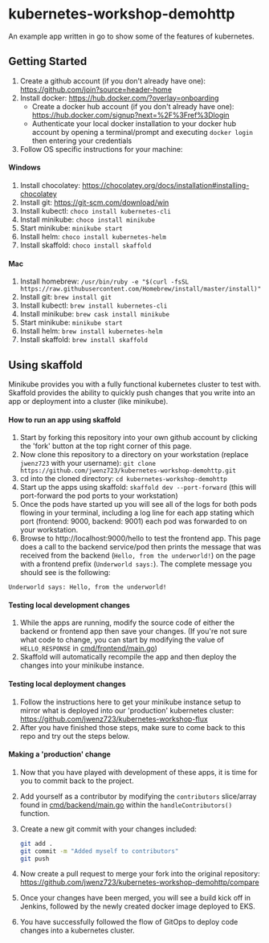 # kubernetes-workshop-demohttp

An example app written in go to show some of the features of kubernetes.

## Getting Started

1. Create a github account (if you don't already have one): https://github.com/join?source=header-home
1. Install docker: https://hub.docker.com/?overlay=onboarding
    * Create a docker hub account (if you don't already have one): https://hub.docker.com/signup?next=%2F%3Fref%3Dlogin
    * Authenticate your local docker installation to your docker hub account by opening a terminal/prompt and executing 
    `docker login` then entering your credentials
1. Follow OS specific instructions for your machine:

#### Windows
1. Install chocolatey: https://chocolatey.org/docs/installation#installing-chocolatey
1. Install git: https://git-scm.com/download/win
1. Install kubectl: `choco install kubernetes-cli`
1. Install minikube: `choco install minikube`
1. Start minikube: `minikube start`
1. Install helm: `choco install kubernetes-helm`
1. Install skaffold: `choco install skaffold`

#### Mac

1. Install homebrew: `/usr/bin/ruby -e "$(curl -fsSL https://raw.githubusercontent.com/Homebrew/install/master/install)"`
1. Install git: `brew install git`
1. Install kubectl: `brew install kubernetes-cli`
1. Install minikube: `brew cask install minikube`
1. Start minikube: `minikube start`
1. Install helm: `brew install kubernetes-helm`
1. Install skaffold: `brew install skaffold`


## Using skaffold

Minikube provides you with a fully functional kubernetes cluster to test with. Skaffold provides the ability to quickly
push changes that you write into an app or deployment into a cluster (like minikube).

#### How to run an app using skaffold

1. Start by forking this repository into your own github account by clicking the 'fork' button at the top right corner of this page.
1. Now clone this repository to a directory on your workstation (replace `jwenz723` with your username): `git clone https://github.com/jwenz723/kubernetes-workshop-demohttp.git`
1. cd into the cloned directory: `cd kubernetes-workshop-demohttp`
1. Start up the apps using skaffold: `skaffold dev --port-forward` (this will port-forward the pod ports to your workstation)
1. Once the pods have started up you will see all of the logs for both pods flowing in your terminal, including
a log line for each app stating which port (frontend: 9000, backend: 9001) each pod was forwarded to on your workstation.
1. Browse to http://localhost:9000/hello to test the frontend app. This page does a call to the backend service/pod then
prints the message that was received from the backend (`Hello, from the underworld!`) on the page with a frontend prefix
(`Underworld says:`). The complete message you should see is the following:

```text
Underworld says: Hello, from the underworld!
```

#### Testing local development changes

1. While the apps are running, modify the source code of either the backend or frontend app then save your changes. (If 
you're not sure what code to change, you can start by modifying the value of `HELLO_RESPONSE` in [cmd/frontend/main.go](/cmd/frontend/main.go)) 
1. Skaffold will automatically recompile the app and then deploy the changes into your minikube instance. 

#### Testing local deployment changes

1. Follow the instructions here to get your minikube instance setup to mirror what is deployed into our 'production' kubernetes
cluster: https://github.com/jwenz723/kubernetes-workshop-flux
1. After you have finished those steps, make sure to come back to this repo and try out the steps below.

#### Making a 'production' change

1. Now that you have played with development of these apps, it is time for you to commit back to the project.
1. Add yourself as a contributor by modifying the `contributors` slice/array found in 
[cmd/backend/main.go](/cmd/backend/main.go) within the `handleContributors()` function. 
1. Create a new git commit with your changes included:
 
    ```bash
    git add .
    git commit -m "Added myself to contributors"
    git push
    ```
   
1. Now create a pull request to merge your fork into the original repository: https://github.com/jwenz723/kubernetes-workshop-demohttp/compare
1. Once your changes have been merged, you will see a build kick off in Jenkins, followed by the newly created docker image deployed to EKS.
1. You have successfully followed the flow of GitOps to deploy code changes into a kubernetes cluster.